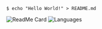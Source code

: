 
```shell
$ echo "Hello World!" > README.md
```
![ReadMe Card](https://github-readme-stats.vercel.app/api/pin/?username=VMT-Batman&repo=PythonBotTemplate&theme=dark)
![Languages](https://github-readme-stats.vercel.app/api/top-langs/?username=VMT-Batman&layout=compact&theme=dark)
